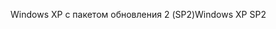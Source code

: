 <span data-ttu-id="33fcc-101">Windows XP с пакетом обновления 2 (SP2)</span><span class="sxs-lookup"><span data-stu-id="33fcc-101">Windows XP SP2</span></span>
